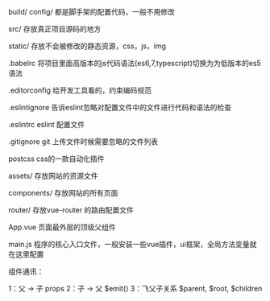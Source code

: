 build/ config/ 都是脚手架的配置代码，一般不用修改

src/ 存放真正项目源码的地方

static/ 存放不会被修改的静态资源，css，js，img

.babelrc 将项目里面高版本的js代码语法(es6,7,typescript)切换为为低版本的es5语法

.editorconfig 给开发工具看的，约束编码规范

.eslintignore 告诉eslint忽略对配置文件中的文件进行代码和语法的检查

.eslintrc eslint 配置文件

.gitignore git 上传文件时候需要忽略的文件列表

postcss css的一款自动化插件

assets/ 存放网站的资源文件

components/ 存放网站的所有页面

router/ 存放vue-router 的路由配置文件

App.vue 页面最外层的顶级父组件

main.js 程序的核心入口文件，一般安装一些vue插件，ui框架，全局方法变量就在这里配置

组件通讯：

 1：父 -> 子 props
 2：子 -> 父 $emit()
 3：飞父子关系 $parent, $root, $children